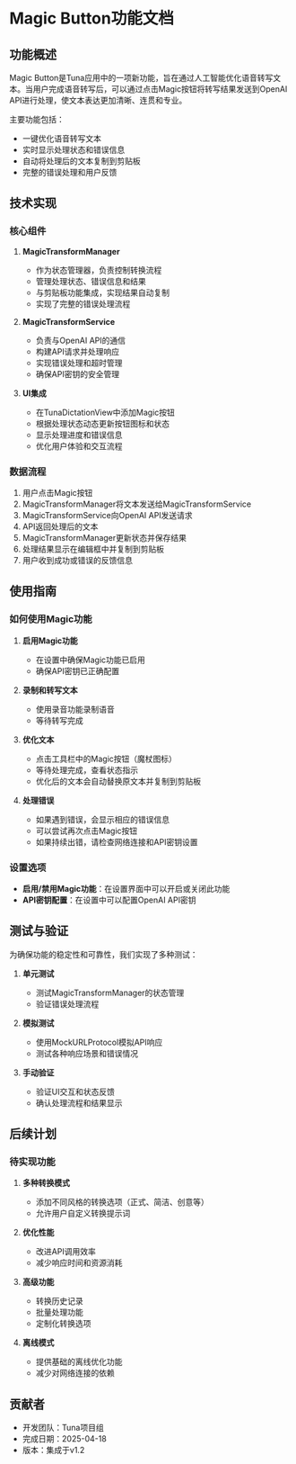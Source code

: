 # Magic Button功能文档

## 功能概述

Magic Button是Tuna应用中的一项新功能，旨在通过人工智能优化语音转写文本。当用户完成语音转写后，可以通过点击Magic按钮将转写结果发送到OpenAI API进行处理，使文本表达更加清晰、连贯和专业。

主要功能包括：
- 一键优化语音转写文本
- 实时显示处理状态和错误信息
- 自动将处理后的文本复制到剪贴板
- 完整的错误处理和用户反馈

## 技术实现

### 核心组件

1. **MagicTransformManager**
   - 作为状态管理器，负责控制转换流程
   - 管理处理状态、错误信息和结果
   - 与剪贴板功能集成，实现结果自动复制
   - 实现了完整的错误处理流程

2. **MagicTransformService**
   - 负责与OpenAI API的通信
   - 构建API请求并处理响应
   - 实现错误处理和超时管理
   - 确保API密钥的安全管理

3. **UI集成**
   - 在TunaDictationView中添加Magic按钮
   - 根据处理状态动态更新按钮图标和状态
   - 显示处理进度和错误信息
   - 优化用户体验和交互流程

### 数据流程

1. 用户点击Magic按钮
2. MagicTransformManager将文本发送给MagicTransformService
3. MagicTransformService向OpenAI API发送请求
4. API返回处理后的文本
5. MagicTransformManager更新状态并保存结果
6. 处理结果显示在编辑框中并复制到剪贴板
7. 用户收到成功或错误的反馈信息

## 使用指南

### 如何使用Magic功能

1. **启用Magic功能**
   - 在设置中确保Magic功能已启用
   - 确保API密钥已正确配置

2. **录制和转写文本**
   - 使用录音功能录制语音
   - 等待转写完成

3. **优化文本**
   - 点击工具栏中的Magic按钮（魔杖图标）
   - 等待处理完成，查看状态指示
   - 优化后的文本会自动替换原文本并复制到剪贴板

4. **处理错误**
   - 如果遇到错误，会显示相应的错误信息
   - 可以尝试再次点击Magic按钮
   - 如果持续出错，请检查网络连接和API密钥设置

### 设置选项

- **启用/禁用Magic功能**：在设置界面中可以开启或关闭此功能
- **API密钥配置**：在设置中可以配置OpenAI API密钥

## 测试与验证

为确保功能的稳定性和可靠性，我们实现了多种测试：

1. **单元测试**
   - 测试MagicTransformManager的状态管理
   - 验证错误处理流程

2. **模拟测试**
   - 使用MockURLProtocol模拟API响应
   - 测试各种响应场景和错误情况

3. **手动验证**
   - 验证UI交互和状态反馈
   - 确认处理流程和结果显示

## 后续计划

### 待实现功能

1. **多种转换模式**
   - 添加不同风格的转换选项（正式、简洁、创意等）
   - 允许用户自定义转换提示词

2. **优化性能**
   - 改进API调用效率
   - 减少响应时间和资源消耗

3. **高级功能**
   - 转换历史记录
   - 批量处理功能
   - 定制化转换选项

4. **离线模式**
   - 提供基础的离线优化功能
   - 减少对网络连接的依赖

## 贡献者

- 开发团队：Tuna项目组
- 完成日期：2025-04-18
- 版本：集成于v1.2 